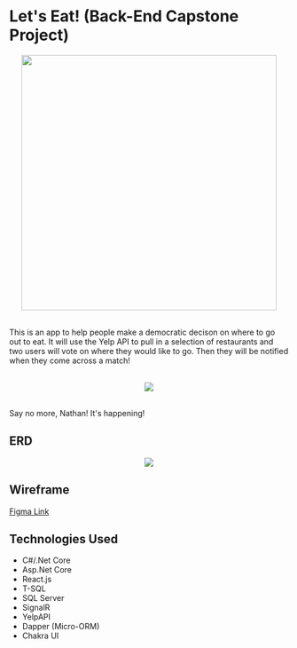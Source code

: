 # Let's Eat! (Back-End Capstone Project)
<p align="center">
  <img width="460" height="460" src="https://user-images.githubusercontent.com/66916708/121031097-af395700-c76f-11eb-986c-e37c3a3b6de0.gif">
</p>
<br>
This is an app to help people make a democratic decison on where to go out to eat. It will use the Yelp API to pull in a selection of restaurants and two users will vote on where they would like to go. Then they will be notified when they come across a match!
<br>
<br>
<p align="center">
  <img src="https://user-images.githubusercontent.com/66916708/120119218-219cac80-c15c-11eb-89e2-060393c8c89a.PNG">
</p>
<br>
Say no more, Nathan! It's happening!

## ERD
<p align="center">
  <img src="https://user-images.githubusercontent.com/66916708/122446575-7025b580-cf68-11eb-9df0-56027ff649d1.PNG">
</p>

## Wireframe
[Figma Link](https://www.figma.com/file/8Y2m4wZ04D8z9p2339RMKL/Food-Matcher?node-id=0%3A1)

## Technologies Used
* C#/.Net Core
* Asp.Net Core
* React.js
* T-SQL
* SQL Server
* SignalR
* YelpAPI
* Dapper (Micro-ORM)
* Chakra UI
